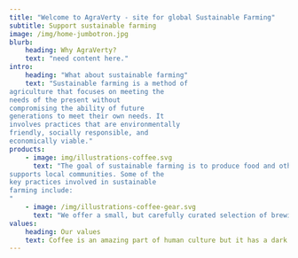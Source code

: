 ```yaml
---
title: "Welcome to AgraVerty - site for global Sustainable Farming"
subtitle: Support sustainable farming
image: /img/home-jumbotron.jpg
blurb:
    heading: Why AgraVerty?
    text: "need content here."
intro:
    heading: "What about sustainable farming"
    text: "Sustainable farming is a method of
agriculture that focuses on meeting the
needs of the present without
compromising the ability of future
generations to meet their own needs. It
involves practices that are environmentally
friendly, socially responsible, and
economically viable."
products:
    - image: img/illustrations-coffee.svg
      text: "The goal of sustainable farming is to produce food and other agricultural products in a way that conserves natural resources, protects the environment, and
supports local communities. Some of the
key practices involved in sustainable
farming include:
"
    - image: /img/illustrations-coffee-gear.svg
      text: "We offer a small, but carefully curated selection of brewing gear and tools for every taste and experience level. No matter if you roast your own beans or just bought your first french press, you’ll find a gadget to fall in love with in our shop."
values:
    heading: Our values
    text: Coffee is an amazing part of human culture but it has a dark side too – one of colonialism and mindless abuse of natural resources and human lives. We want to turn this around and return the coffee trade to the drink’s exhilarating, empowering and unifying nature.
---
```


